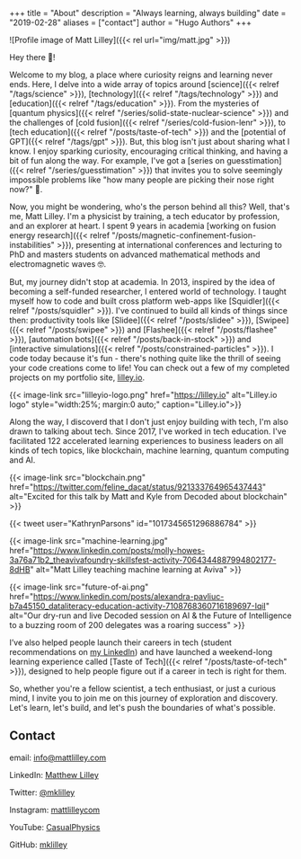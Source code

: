 +++
title = "About"
description = "Always learning, always building"
date = "2019-02-28"
aliases = ["contact"]
author = "Hugo Authors"
+++

![Profile image of Matt Lilley]({{< rel url="img/matt.jpg" >}})

Hey there 👋!

Welcome to my blog, a place where curiosity reigns and learning never ends. Here, I delve into a wide array of topics around [science]({{< relref "/tags/science" >}}), [technology]({{< relref "/tags/technology" >}}) and [education]({{< relref "/tags/education" >}}). From the mysteries of [quantum physics]({{< relref "/series/solid-state-nuclear-science" >}}) and the challenges of [cold fusion]({{< relref "/series/cold-fusion-lenr" >}}), to [tech education]({{< relref "/posts/taste-of-tech" >}}) and the [potential of GPT]({{< relref "/tags/gpt" >}}). But, this blog isn't just about sharing what I know. I enjoy sparking curiosity, encouraging critical thinking, and having a bit of fun along the way. For example, I've got a [series on guesstimation]({{< relref "/series/guesstimation" >}}) that invites you to solve seemingly impossible problems like "how many people are picking their nose right now?" 🤔.

Now, you might be wondering, who's the person behind all this? Well, that's me, Matt Lilley. I'm a physicist by training, a tech educator by profession, and an explorer at heart. I spent 9 years in academia [working on fusion energy research]({{< relref "/posts/magnetic-confinement-fusion-instabilities" >}}), presenting at international conferences and lecturing to PhD and masters students on advanced mathematical methods and electromagnetic waves 🤓.

But, my journey didn't stop at academia. In 2013, inspired by the idea of becoming a self-funded researcher, I entered world of technology. I taught myself how to code and built cross platform web-apps like [Squidler]({{< relref "/posts/squidler" >}}). I've continued to build all kinds of things since then: productivity tools like [Slidee]({{< relref "/posts/slidee" >}}), [Swipee]({{< relref "/posts/swipee" >}}) and [Flashee]({{< relref "/posts/flashee" >}}), [automation bots]({{< relref "/posts/back-in-stock" >}}) and [interactive simulations]({{< relref "/posts/constrained-particles" >}}). I code today because it's fun - there's nothing quite like the thrill of seeing your code creations come to life! You can check out a few of my completed projects on my portfolio site, [lilley.io](https://lilley.io).

{{< image-link src="lilleyio-logo.png" href="https://lilley.io" alt="Lilley.io logo" style="width:25%; margin:0 auto;" caption="Lilley.io">}}

Along the way, I discoverd that I don't just enjoy building with tech, I'm also drawn to talking about tech. Since 2017, I've worked in tech education. I've facilitated 122 accelerated learning experiences to business leaders on all kinds of tech topics, like blockchain, machine learning, quantum computing and AI.

<!-- {{< tweet user="feline_dacat" id="921333764965437443" >}} -->

{{< image-link src="blockchain.png" href="https://twitter.com/feline_dacat/status/921333764965437443" alt="Excited for this talk by Matt and Kyle from Decoded about blockchain" >}}

{{< tweet user="KathrynParsons" id="1017345651296886784" >}}

{{< image-link src="machine-learning.jpg" href="https://www.linkedin.com/posts/molly-howes-3a76a71b2_theavivafoundry-skillsfest-activity-7064344887994802177-8dHB" alt="Matt Lilley teaching machine learning at Aviva" >}}

{{< image-link src="future-of-ai.png" href="https://www.linkedin.com/posts/alexandra-pavliuc-b7a45150_dataliteracy-education-activity-7108768360716189697-IqiI" alt="Our dry-run and live Decoded session on AI & the Future of Intelligence to a buzzing room of 200 delegates was a roaring success" >}}

I’ve also helped people launch their careers in tech (student recommendations on [my LinkedIn](https://www.linkedin.com/in/matthew-lilley/)) and have launched a weekend-long learning experience called [Taste of Tech]({{< relref "/posts/taste-of-tech" >}}), designed to help people figure out if a career in tech is right for them.

So, whether you're a fellow scientist, a tech enthusiast, or just a curious mind, I invite you to join me on this journey of exploration and discovery. Let's learn, let's build, and let's push the boundaries of what's possible.

## Contact

email: [info@mattlilley.com](mailto:info@mattlilley.com)

LinkedIn: [Matthew Lilley](https://www.linkedin.com/in/matthew-lilley/)

Twitter: [@mklilley](https://twitter.com/mklilley)

Instagram: [mattlilleycom](https://instagram.com/mattlilleycom)

YouTube: [CasualPhysics](https://www.youtube.com/CasualPhysics)

GitHub: [mklilley](https://github.com/mklilley/)
